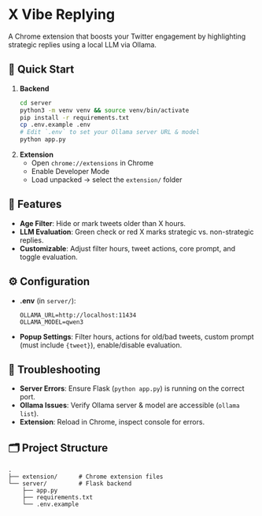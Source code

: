 # X Vibe Replying

A Chrome extension that boosts your Twitter engagement by highlighting strategic replies using a local LLM via Ollama.

## 🚀 Quick Start

1. **Backend**
   ```bash
   cd server
   python3 -m venv venv && source venv/bin/activate
   pip install -r requirements.txt
   cp .env.example .env
   # Edit `.env` to set your Ollama server URL & model
   python app.py
   ```
2. **Extension**
   - Open `chrome://extensions` in Chrome
   - Enable Developer Mode
   - Load unpacked → select the `extension/` folder

## 🔧 Features

- **Age Filter**: Hide or mark tweets older than X hours.
- **LLM Evaluation**: Green check or red X marks strategic vs. non-strategic replies.
- **Customizable**: Adjust filter hours, tweet actions, core prompt, and toggle evaluation.

## ⚙️ Configuration

- **.env** (in `server/`):
  ```
  OLLAMA_URL=http://localhost:11434
  OLLAMA_MODEL=qwen3
  ```
- **Popup Settings**: Filter hours, actions for old/bad tweets, custom prompt (must include `{tweet}`), enable/disable evaluation.

## 🤔 Troubleshooting

- **Server Errors**: Ensure Flask (`python app.py`) is running on the correct port.
- **Ollama Issues**: Verify Ollama server & model are accessible (`ollama list`).
- **Extension**: Reload in Chrome, inspect console for errors.

## 🗂️ Project Structure

```
.
├── extension/      # Chrome extension files
└── server/         # Flask backend
    ├── app.py
    ├── requirements.txt
    └── .env.example
```
